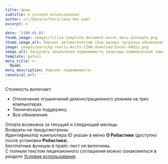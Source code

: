 ```yaml
---
title: Цены
subtitle: и условия использования
author: src/data/authors/jane-doe.yaml
excerpt: >-
  -
date: '2100-01-03'
thumb_image: images/fillin-template-document-excel-docx-automate.png
thumb_image_alt: Парсинг автоматический сбор данных загрузка объявлений Авито ЦИАН недвижимость
image: images/parsing-realty-Avito-CIAN-download-Excel-AddIn.png
image_alt: Загрузить объявления недвижимость квартиры коммерческая земельные участки с Авито и ЦИАН
template: gatein
meta_title: >-
  Прайс
meta_description: Парсинг недвижимости
canonical_url: ' '
---
```

Cтоимость включает:
- Отключение ограничений демонстрационного режима на трех компьютерах.
- Техническую поддержку.
- Все обновления.

Оплата возможна за текущий и следующий месяцы.  
Возвраты не предусмотрены.  
Идентификатор компьютера ID указан в меню **О Робастике** (доступно после установки **Робастика**).  
Бесплатные функции в прайс-лист не включены.  
С полным текстом лицензионного соглашения можно ознакомиться в разделе [Условия использования](https://robastik.ru/terms-of-service).
